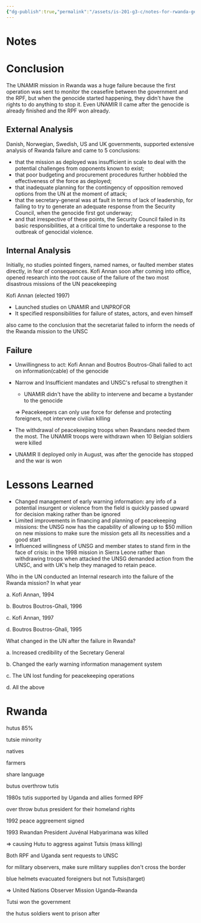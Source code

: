 ```yaml
---
{"dg-publish":true,"permalink":"/assets/is-201-g3-c/notes-for-rwanda-genocide/"}
---
```


# Notes

# Conclusion

The UNAMIR mission in Rwanda was a huge failure because the first operation was sent to monitor the ceasefire between the government and the RPF, but when the genocide started happening, they didn't have the rights to do anything to stop it. Even UNAMIR II came after the genocide is already finished and the RPF won already.

## External Analysis

Danish, Norwegian, Swedish, US and UK governments, supported extensive analysis of Rwanda failure and came to 5 conclusions:

- that the mission as deployed was insufficient in scale to deal with the
potential challenges from opponents known to exist;
- that poor budgeting and procurement procedures further hobbled the effectiveness of the force as deployed;
- that inadequate planning for the contingency of opposition removed options from the UN at the moment of attack;
- that the secretary-general was at fault in terms of lack of leadership, for failing to try to generate an adequate response from the Security Council, when the genocide first got underway;
- and that irrespective of these points, the Security Council failed in its basic responsibilities, at a critical time to undertake a response to the outbreak of genocidal violence.

## Internal Analysis

Initially, no studies pointed fingers, named names, or faulted member states directly, in fear of consequences. Kofi Annan soon after coming into office, opened research into the root cause of the failure of the two most disastrous missions of the UN peacekeeping

Kofi Annan (elected 1997)

- Launched studies on UNAMIR and UNPROFOR
- It specified responsibilities for failure of states, actors, and even himself

also came to the conclusion that the secretariat failed to inform the needs of the Rwanda mission to the UNSC

## Failure

- Unwillingness to act: Kofi Annan and Boutros Boutros-Ghali failed to act on information(cable) of the genocide
- Narrow and Insufficient mandates and UNSC's refusal to strengthen it
    - UNAMIR didn't have the ability to intervene and became a bystander to the genocide
    
    ⇒ Peacekeepers can only use force for defense and protecting foreigners, not intervene civilian killing
    
- The withdrawal of peacekeeping troops when Rwandans needed them the most. The UNAMIR troops were withdrawn when 10 Belgian soldiers were killed
- UNAMIR II deployed only in August, was after the genocide has stopped and the war is won

# Lessons Learned

- Changed management of early warning information: any info of a potential insurgent or violence from the field is quickly passed upward for decision making rather than be ignored
- Limited improvements in financing and planning of peacekeeping missions: the UNSG now has the capability of allowing up to $50 million on new missions to make sure the mission gets all its necessities and a good start
- Influenced willingness of UNSG and member states to stand firm in the face of crisis: in the 1998 mission in Sierra Leone rather than withdrawing troops when attacked the UNSG demanded action from the UNSC, and with UK's help they managed to retain peace.

Who in the UN conducted an Internal research into the failure of the Rwanda mission? In what year

a. Kofi Annan, 1994

b. Boutros Boutros-Ghali, 1996

c. Kofi Annan, 1997

d. Boutros Boutros-Ghali, 1995

What changed in the UN after the failure in Rwanda?

a. Increased credibility of the Secretary General

b. Changed the early warning information management system

c. The UN lost funding for peacekeeping operations

d. All the above

# Rwanda

hutus 85%

tutsie minority

natives

farmers

share language

butus overthrow tutis

1980s tutis supported by Uganda and allies formed RPF

over throw butus president for their homeland rights

1992 peace aggreement signed

1993 Rwandan President Juvénal Habyarimana was killed

⇒ causing Hutu to aggress against Tutsis (mass killing)

Both RPF and Uganda sent requests to UNSC

for military observers, make sure military supplies don't cross the border

blue helmets evacuated foreigners but not Tutsis(target)

⇒ United Nations Observer Mission Uganda–Rwanda 

Tutsi won the government

the hutus soldiers went to prison after